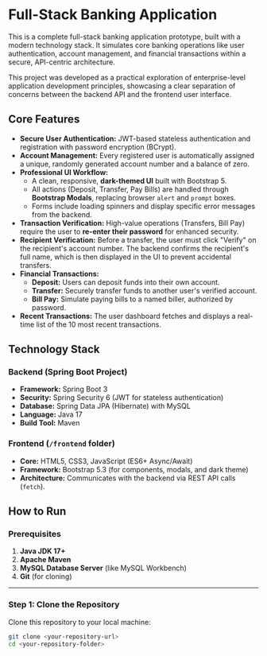 # Full-Stack Banking Application

This is a complete full-stack banking application prototype, built with a modern technology stack. It simulates core banking operations like user authentication, account management, and financial transactions within a secure, API-centric architecture.

This project was developed as a practical exploration of enterprise-level application development principles, showcasing a clear separation of concerns between the backend API and the frontend user interface.

## Core Features

- **Secure User Authentication:** JWT-based stateless authentication and registration with password encryption (BCrypt).
- **Account Management:** Every registered user is automatically assigned a unique, randomly generated account number and a balance of zero.
- **Professional UI Workflow:**
    - A clean, responsive, **dark-themed UI** built with Bootstrap 5.
    - All actions (Deposit, Transfer, Pay Bills) are handled through **Bootstrap Modals**, replacing browser `alert` and `prompt` boxes.
    - Forms include loading spinners and display specific error messages from the backend.
- **Transaction Verification:** High-value operations (Transfers, Bill Pay) require the user to **re-enter their password** for enhanced security.
- **Recipient Verification:** Before a transfer, the user must click "Verify" on the recipient's account number. The backend confirms the recipient's full name, which is then displayed in the UI to prevent accidental transfers.
- **Financial Transactions:**
    - **Deposit:** Users can deposit funds into their own account.
    - **Transfer:** Securely transfer funds to another user's verified account.
    - **Bill Pay:** Simulate paying bills to a named biller, authorized by password.
- **Recent Transactions:** The user dashboard fetches and displays a real-time list of the 10 most recent transactions.

## Technology Stack

### Backend (Spring Boot Project)
- **Framework:** Spring Boot 3
- **Security:** Spring Security 6 (JWT for stateless authentication)
- **Database:** Spring Data JPA (Hibernate) with MySQL
- **Language:** Java 17
- **Build Tool:** Maven

### Frontend (`/frontend` folder)
- **Core:** HTML5, CSS3, JavaScript (ES6+ Async/Await)
- **Framework:** Bootstrap 5.3 (for components, modals, and dark theme)
- **Architecture:** Communicates with the backend via REST API calls (`fetch`).

## How to Run

### Prerequisites
1.  **Java JDK 17+**
2.  **Apache Maven**
3.  **MySQL Database Server** (like MySQL Workbench)
4.  **Git** (for cloning)

---

### Step 1: Clone the Repository
Clone this repository to your local machine:
```sh
git clone <your-repository-url>
cd <your-repository-folder>
